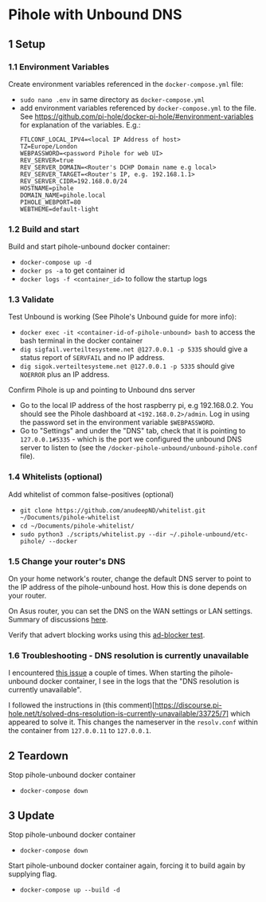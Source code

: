 # Pihole with Unbound DNS

## 1 Setup

### 1.1 Environment Variables

Create environment variables referenced in the `docker-compose.yml` file:

- `sudo nano .env` in same directory as `docker-compose.yml`
- add environment variables referenced by `docker-compose.yml` to the file. See https://github.com/pi-hole/docker-pi-hole/#environment-variables for explanation of the variables. E.g.:
  ```
  FTLCONF_LOCAL_IPV4=<local IP Address of host>
  TZ=Europe/London
  WEBPASSWORD=<password Pihole for web UI>
  REV_SERVER=true
  REV_SERVER_DOMAIN=<Router's DCHP Domain name e.g local>
  REV_SERVER_TARGET=<Router's IP, e.g. 192.168.1.1>
  REV_SERVER_CIDR=192.168.0.0/24
  HOSTNAME=pihole
  DOMAIN_NAME=pihole.local
  PIHOLE_WEBPORT=80
  WEBTHEME=default-light
  ```

### 1.2 Build and start

Build and start pihole-unbound docker container:

- `docker-compose up -d`
- `docker ps -a` to get container id
- `docker logs -f <container_id>` to follow the startup logs

### 1.3 Validate

Test Unbound is working (See Pihole's Unbound guide for more info):
- `docker exec -it <container-id-of-pihole-unbound> bash` to access the bash terminal in the docker container
- `dig sigfail.verteiltesysteme.net @127.0.0.1 -p 5335` should give a status report of `SERVFAIL` and no IP address.
- `dig sigok.verteiltesysteme.net @127.0.0.1 -p 5335` should give `NOERROR` plus an IP address. 

Confirm Pihole is up and pointing to Unbound dns server
- Go to the local IP address of the host raspberry pi, e.g 192.168.0.2. You should see the Pihole dashboard at `<192.168.0.2>/admin`. Log in using the password set in the environment variable `$WEBPASSWORD`. 
- Go to "Settings" and under the "DNS" tab, check that it is pointing to `127.0.0.1#5335` - which is the port we configured the unbound DNS server to listen to (see the `/docker-pihole-unbound/unbound-pihole.conf` file).

### 1.4 Whitelists (optional)

Add whitelist of common false-positives (optional)

- `git clone https://github.com/anudeepND/whitelist.git ~/Documents/pihole-whitelist`
- `cd ~/Documents/pihole-whitelist/`
- `sudo python3 ./scripts/whitelist.py --dir ~/.pihole-unbound/etc-pihole/ --docker`


### 1.5 Change your router's DNS

On your home network's router, change the default DNS server to point to the IP address of the pihole-unbound host. How this is done depends on your router.

On Asus router, you can set the DNS on the WAN settings or LAN settings. Summary of discussions [here](https://discourse.pi-hole.net/t/configuring-dns-server-lan-or-wan-settings-on-asus-router/43523/17).

Verify that advert blocking works using this [ad-blocker test](https://ads-blocker.com/testing/).

### 1.6 Troubleshooting - DNS resolution is currently unavailable

I encountered [this issue](https://discourse.pi-hole.net/t/solved-dns-resolution-is-currently-unavailable/33725) a couple of times. When starting the pihole-unbound docker container, I see in the logs that the "DNS resolution is currently unavailable".

I followed the instructions in (this comment)[https://discourse.pi-hole.net/t/solved-dns-resolution-is-currently-unavailable/33725/7] which appeared to solve it. This changes the nameserver in the `resolv.conf` within the container from `127.0.0.11` to `127.0.0.1`.

## 2 Teardown

Stop pihole-unbound docker container

- `docker-compose down`

## 3 Update

Stop pihole-unbound docker container

- `docker-compose down`

Start pihole-unbound docker container again, forcing it to build again by supplying flag.

- `docker-compose up --build -d`
